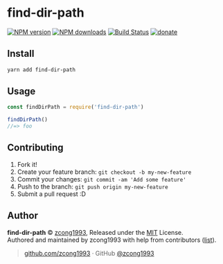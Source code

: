 # find-dir-path

[![NPM version](https://img.shields.io/npm/v/find-dir-path.svg?style=flat)](https://npmjs.com/package/find-dir-path) [![NPM downloads](https://img.shields.io/npm/dm/find-dir-path.svg?style=flat)](https://npmjs.com/package/find-dir-path) [![Build Status](https://img.shields.io/circleci/project/zcong1993/find-dir-path/master.svg?style=flat)](https://circleci.com/gh/zcong1993/find-dir-path) [![donate](https://img.shields.io/badge/$-donate-ff69b4.svg?maxAge=2592000&style=flat)](https://github.com/zcong1993/donate)

## Install

```bash
yarn add find-dir-path
```

## Usage

```js
const findDirPath = require('find-dir-path')

findDirPath()
//=> foo
```

## Contributing

1. Fork it!
2. Create your feature branch: `git checkout -b my-new-feature`
3. Commit your changes: `git commit -am 'Add some feature'`
4. Push to the branch: `git push origin my-new-feature`
5. Submit a pull request :D


## Author

**find-dir-path** © [zcong1993](https://github.com/zcong1993), Released under the [MIT](./LICENSE) License.<br>
Authored and maintained by zcong1993 with help from contributors ([list](https://github.com/zcong1993/find-dir-path/contributors)).

> [github.com/zcong1993](https://github.com/zcong1993) · GitHub [@zcong1993](https://github.com/zcong1993)
